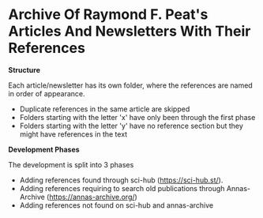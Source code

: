 # Archive Of Raymond F. Peat's Articles And Newsletters With Their References

**Structure**

Each article/newsletter has its own folder, where the references are named in order of appearance.
- Duplicate references in the same article are skipped 
- Folders starting with the letter 'x' have only been through the first phase
- Folders starting with the letter 'y' have no reference section but they might have references in the text

**Development Phases**

The development is split into 3 phases
- Adding references found through sci-hub (https://sci-hub.st/).
- Adding references requiring to search old publications through Annas-Archive (https://annas-archive.org/)
- Adding references not found on sci-hub and annas-archive
